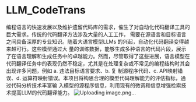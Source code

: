 # LLM_CodeTrans
 编程语言的快速发展以及维护遗留代码库的需求，催生了对自动化代码翻译工具的巨大需求。传统的代码翻译方法涉及大量的人工工作，
 需要在源语言和目标语言之间具备深厚的专业知识。随着大语言模型LLMs 的兴起，自动化代码翻译变得越来越可行。这些模型通过大
 量的训练数据，能够生成多种语言的代码片段，展示了在语言理解和生成任务中的卓越能力。然而，尽管取得了这些进展，语言模型在
 代码翻译任务中的表现仍然不稳定，尤其是在处理复杂或不常见的编程结构时其会出现许多问题，例如  a. 违法目标语言要求、b. 复
 制源程序代码、c. API映射错误、d. 运算符映射错误。本项目将构思合理的模型代码理解能力的评估指标，通过代码分析技术丰富输
 入模型的源程序信息，利用现有的微调和信息增强检索技术提高LLM的代码翻译能力。
 ![Uploading image.png…]()

